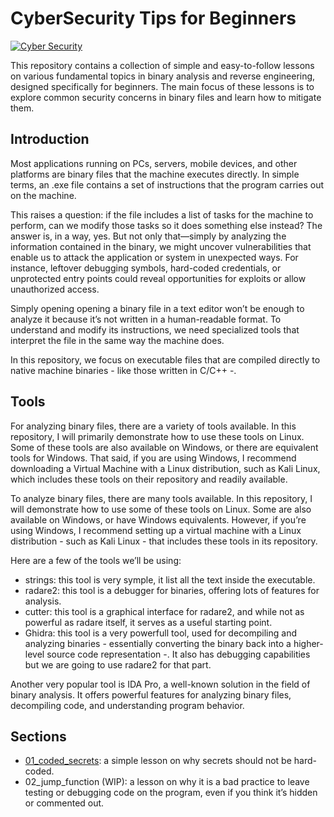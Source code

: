 # CyberSecurity Tips for Beginners

<a href='' target="_blank"><img alt='Cyber Security' src='https://img.shields.io/badge/Cyber_Security-100000?style=for-the-badge&logo=Cyber Security&logoColor=B60000&labelColor=FFA200&color=FFA200'/></a>

This repository contains a collection of simple and easy-to-follow lessons on various fundamental topics in binary analysis and reverse engineering, designed specifically for beginners. The main focus of these lessons is to explore common security concerns in binary files and learn how to mitigate them.


## Introduction

Most applications running on PCs, servers, mobile devices, and other platforms are binary files that the machine executes directly. In simple terms, an .exe file contains a set of instructions that the program carries out on the machine.

This raises a question: if the file includes a list of tasks for the machine to perform, can we modify those tasks so it does something else instead? The answer is, in a way, yes. But not only that—simply by analyzing the information contained in the binary, we might uncover vulnerabilities that enable us to attack the application or system in unexpected ways. For instance, leftover debugging symbols, hard-coded credentials, or unprotected entry points could reveal opportunities for exploits or allow unauthorized access.

Simply opening opening a binary file in a text editor won’t be enough to analyze it because it’s not written in a human-readable format. To understand and modify its instructions, we need specialized tools that interpret the file in the same way the machine does.

In this repository, we focus on executable files that are compiled directly to native machine binaries - like those written in C/C++ -.

## Tools
For analyzing binary files, there are a variety of tools available. In this repository, I will primarily demonstrate how to use these tools on Linux. Some of these tools are also available on Windows, or there are equivalent tools for Windows. That said, if you are using Windows, I recommend downloading a Virtual Machine with a Linux distribution, such as Kali Linux, which includes these tools on their repository and readily available.

To analyze binary files, there are many tools available. In this repository, I will demonstrate how to use some of these tools on Linux. Some are also available on Windows, or have Windows equivalents. However, if you’re using Windows, I recommend setting up a virtual machine with a Linux distribution - such as Kali Linux - that includes these tools in its repository.

Here are a few of the tools we’ll be using:

+ strings: this tool is very symple, it list all the text inside the executable.
+ radare2: this tool is a debugger for binaries, offering lots of features for analysis.
+ cutter: this tool is a graphical interface for radare2, and while not as powerful as radare itself, it serves as a useful starting point.
+ Ghidra: this tool is a very powerfull tool, used for decompiling and analyzing binaries - essentially converting the binary back into a higher-level source code representation -. It also has debugging capabilities but we are going to use radare2 for that part.

Another very popular tool is IDA Pro, a well-known solution in the field of binary analysis. It offers powerful features for analyzing binary files, decompiling code, and understanding program behavior.

## Sections

+ [01_coded_secrets](01_coded_secrets/README.md): a simple lesson on why secrets should not be hard-coded.
+ 02_jump_function (WIP): a lesson on why it is a bad practice to leave testing or debugging code on the program, even if you think it’s hidden or commented out.

